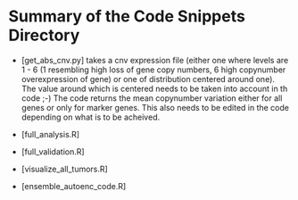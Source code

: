 # Summary of the Code Snippets Directory

- [get_abs_cnv.py] takes a cnv expression file (either one where levels are 1 - 6 (1 resembling high loss of gene copy numbers, 6 high copynumber overexpression of gene) or one of distribution centered around one). The value around which is centered needs to be taken into account in th code ;-)
  The code returns the mean copynumber variation either for all genes or only for marker genes. This also needs to be edited in the code depending on what is to be acheived.

- [full_analysis.R]

- [full_validation.R]

- [visualize_all_tumors.R]

- [ensemble_autoenc_code.R]
